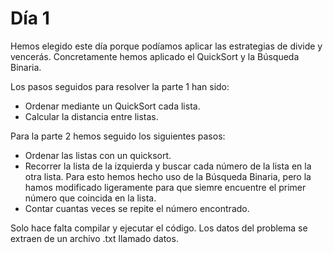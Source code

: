 # Día 1

Hemos elegido este día porque podíamos aplicar las estrategias de divide y vencerás. Concretamente hemos aplicado el QuickSort y la Búsqueda Binaria.

Los pasos seguidos para resolver la parte 1 han sido:
- Ordenar mediante un QuickSort cada lista.
- Calcular la distancia entre listas.

Para la parte 2 hemos seguido los siguientes pasos:
- Ordenar las listas con un quicksort.
- Recorrer la lista de la izquierda y buscar cada número de la lista en la otra lista. Para esto hemos hecho uso de la Búsqueda Binaria, pero la hamos modificado ligeramente para que siemre encuentre el primer número que coincida en la lista.
- Contar cuantas veces se repite el número encontrado.

Solo hace falta compilar y ejecutar el código. Los datos del problema se extraen de un archivo .txt llamado datos.
